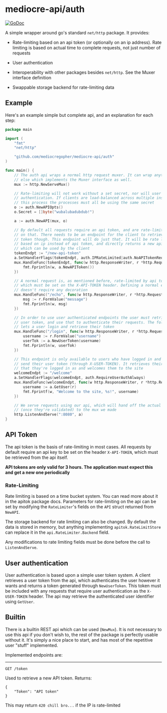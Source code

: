 # mediocre-api/auth

[![GoDoc](https://godoc.org/github.com/mediocregopher/mediocre-api/auth?status.svg)](https://godoc.org/github.com/mediocregopher/mediocre-api/auth)

A simple wrapper around go's standard `net/http` package. It provides:

* Rate-limiting based on an api token (or optionally on an ip address). Rate
  limiting is based on actual time to complete requests, not just number of
  requests

* User authentication

* Interoperability with other packages besides `net/http`. See the Muxer
  interface definition

* Swappable storage backend for rate-limiting data

## Example

Here's an example simple but complete api, and an explanation for each step:

```go
package main

import (
	"fmt"
	"net/http"

	"github.com/mediocregopher/mediocre-api/auth"
)

func main() {
	// The auth api wraps a normal http request muxer. It can wrap anything
	// else which implements the Muxer interface as well.
	mux := http.NewServeMux()

	// Rate-limiting will not work without a set secret, nor will user
	// authentication. If clients are load-balanced across multiple instances of
	// this process the processes must all be using the same secret
	o := auth.NewAPIOpts()
	o.Secret = []byte("wubalubadubdub!")

	a := auth.NewAPI(mux, o)

	// By default all requests require an api token, and are rate-limited based
	// on that. There needs to be an endpoint for the client to retrieve an api
	// token though. This endpoint will do just that. It will be rate limited
	// based on ip instead of api token, and directly returns a new api token
	// which can be used by the client
	tokenEndpt := "/new-api-token"
	a.SetHandlerFlags(tokenEndpt, auth.IPRateLimited|auth.NoAPITokenRequired)
	mux.HandleFunc(tokenEndpt, func(w http.ResponseWriter, r *http.Request) {
		fmt.Fprintln(w, a.NewAPIToken())
	})

	// A normal request is, as mentioned before, rate-limited by api token,
	// which must be set on the X-API-TOKEN header. Defining a normal endpoint
	// doesn't require any decoration
	mux.HandleFunc("/echo", func(w http.ResponseWriter, r *http.Request) {
		msg := r.FormValue("message")
		fmt.Fprintln(w, msg)
	})

	// In order to use user authenticated endpoints the user must retrieve a
	// user token, and use that to authenticate their requests. The following
	// lets a user login and retrieve their token
	mux.HandleFunc("/login", func(w http.ResponseWriter, r *http.Request) {
		username := r.FormValue("username")
		userTok := a.NewUserToken(username)
		fmt.Fprintln(w, userTok)
	})

	// This endpoint is only available to users who have logged in and properly
	// send their user token (through X-USER-TOKEN). It retrieves their username
	// that thay're logged in as and welcomes them to the site
	welcomeEndpt := "/welcome"
	a.SetHandlerFlags(welcomeEndpt, auth.RequireUserAuthAlways)
	mux.HandleFunc(welcomeEndpt, func(w http.ResponseWriter, r *http.Request) {
		username := a.GetUser(r)
		fmt.Fprintf(w, "Welcome to the site, %s!", username)
	})

	// We serve requests using our api, which will hand off the actual requests
	// (once they're validated) to the mux we made
	http.ListenAndServe(":8080", a)
}
```

## API Token

The api token is the basis of rate-limiting in most cases. All requests by
default require an api key to be set on the header `X-API-TOKEN`, which must be
retrieved from the api itself.

**API tokens are only valid for 3 hours. The application must expect this and
get a new one periodically**

### Rate-Limiting

Rate limiting is based on a time bucket system. You can read more about it in
the apitok package docs. Parameters for rate-limiting on the api can be set by
modifying the `RateLimiter`'s fields on the `API` struct returned from
`NewAPI`.

The storage backend for rate limiting can also be changed. By default the data
is stored in memory, but anything implementing `apitok.RateLimitStore` can
replace it in the `api.RateLimiter.Backend` field.

Any modifications to rate limiting fields must be done before the call to
`ListenAndServe`.

## User authentication

User authentication is based upon a simple user token system. A client retrieves
a user token from the api, which authenticates the user however it wants and
returns a token generated through `NewUserToken`. This token must be included
with any requests that require user authentication as the `X-USER-TOKEN` header.
The api may retrieve the authenticated user identifier using `GetUser`.

## Builtin

There is a builtin REST api which can be used (`NewMux`). It is not necessary to
use this api if you don't wish to, the rest of the package is perfectly usable
without it. It's simply a nice place to start, and has most of the repetitive
user "stuff" implemented.

Implemented endpoints are:

-----

```
GET /token
```

Used to retrieve a new API token. Returns:

```
{
    "Token": "API token"
}
```

This may return `420 chill bro...` if the IP is rate-limited
